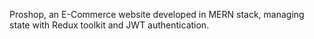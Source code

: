 Proshop, an E-Commerce website developed in MERN stack, managing state with Redux toolkit and JWT authentication.

